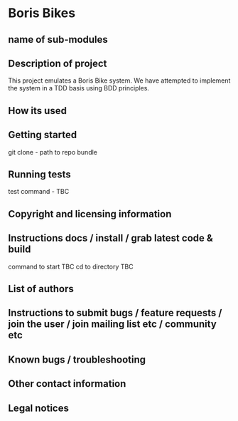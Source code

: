 # Boris Bikes

## name of sub-modules

## Description of project

This project emulates a Boris Bike system. We have attempted to implement the system in a TDD basis using BDD principles.

## How its used

## Getting started

git clone - path to repo
bundle

## Running tests
test command - TBC

## Copyright and licensing information

## Instructions docs / install / grab latest code & build

command to start TBC
cd to directory TBC

## List of authors

## Instructions to submit bugs / feature requests / join the user / join mailing list etc / community etc

## Known bugs / troubleshooting

## Other contact information

## Legal notices

